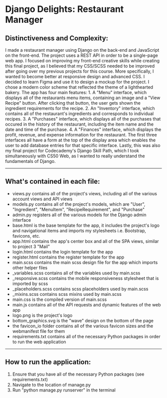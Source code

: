 # Django Delights: Restaurant Manager 

## Distinctiveness and Complexity:
I made a restaurant manager using Django on the back-end and JavaScript on the front-end. The project uses a REST API in order to be a single-page web app. I focused on improving my front-end creative skills while creating this final project, as I believed that my CSS/SCSS needed to be improved after going over my previous projects for this course. More specifically, I wanted to become better at responsive design and advanced CSS. I decided to learn Figma and use it to design a mockup for the project. I chose a modern color scheme that reflected the theme of a lighthearted bakery. The app has four main features: 1. A "Menu" interface, which displays all of the restaurants menu items, containing an image and a "View Recipe" button. After clicking that button, the user gets shown the ingredient requirements for the recipe. 2. An "Inventory" interface, which contains all of the restaurant's ingredients and corresponds to individual recipes. 3. A "Purchases" interface, which displays all of the purchases that occured in the history of the restaurant, including the item name and the date and time of the purchase. 4. A "Finances" interface, which displays the profit, revenue, and expense information for the restaurant. The first three interfaces all have a form at the top of the display area which enables the user to add database entries for that specific interface. Lastly, this was also my final project for Codecademy's Django Skill Path, which I took simultaneously with CS50 Web, as I wanted to really understand the fundamentals of Django.

---

## What's contained in each file:
* views.py contains all of the project's views, including all of the various account views and API views
* models.py contains all of the project's models, which are "User", "Ingredient", "MenuItem", "RecipeRequirement", and "Purchase"
* admin.py registers all of the various models for the Django admin interface
* base.html is the base template for the app, it includes the project's logo and navigational items and imports my stylesheets i.e. Bootstrap, favicons, etc.
* app.html contains the app's center box and all of the SPA views, similar to project 3 "Mail"
* login.html contains the login template for the app
* register.html contains the register template for the app
* main.scss contains the main scss design file for the app which imports other helper files
* _variables.scss contains all of the variables used by main.scss
* _responsive.scss contains the mobile responsiveness stylesheet that is imported by scss
* _placeholders.scss contains scss placeholders used by main.scss
* _mixins.scss contains scss mixins used by main.scss
* main.css is the compiled version of main.scss
* main.js contains all of the API requests and dynamic features of the web app
* logo.png is the project's logo
* bottom_graphics.svg is the "wave" design on the bottom of the page
* the favicon_io folder contains all of the various favicon sizes and the webmanifest file for them
* requirements.txt contains all of the necessary Python packages in order to run the web application

---

## How to run the application:
1. Ensure that you have all of the necessary Python packages (see requirements.txt)
2. Navigate to the location of manage.py
3. Run "python manage.py runserver" in the terminal
